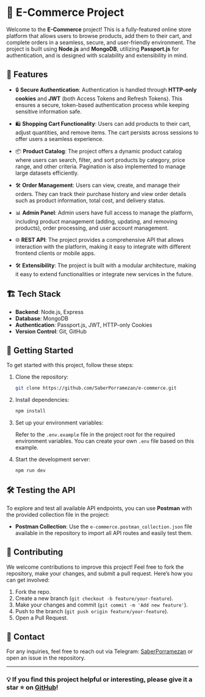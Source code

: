 # 🛒 E-Commerce Project

Welcome to the **E-Commerce** project! This is a fully-featured online store platform that allows users to browse products, add them to their cart, and complete orders in a seamless, secure, and user-friendly environment. The project is built using **Node.js** and **MongoDB**, utilizing **Passport.js** for authentication, and is designed with scalability and extensibility in mind.

## 🌟 Features

- 🔒 **Secure Authentication**: Authentication is handled through **HTTP-only cookies** and **JWT** (both Access Tokens and Refresh Tokens). This ensures a secure, token-based authentication process while keeping sensitive information safe.
- 🛍️ **Shopping Cart Functionality**: Users can add products to their cart, adjust quantities, and remove items. The cart persists across sessions to offer users a seamless experience.

- 📦 **Product Catalog**: The project offers a dynamic product catalog where users can search, filter, and sort products by category, price range, and other criteria. Pagination is also implemented to manage large datasets efficiently.

- 🛠️ **Order Management**: Users can view, create, and manage their orders. They can track their purchase history and view order details such as product information, total cost, and delivery status.

- 📊 **Admin Panel**: Admin users have full access to manage the platform, including product management (adding, updating, and removing products), order processing, and user account management.

- 🌐 **REST API**: The project provides a comprehensive API that allows interaction with the platform, making it easy to integrate with different frontend clients or mobile apps.

- 🛠️ **Extensibility**: The project is built with a modular architecture, making it easy to extend functionalities or integrate new services in the future.

## 🏗️ Tech Stack

- **Backend**: Node.js, Express
- **Database**: MongoDB
- **Authentication**: Passport.js, JWT, HTTP-only Cookies
- **Version Control**: Git, GitHub

## 🚀 Getting Started

To get started with this project, follow these steps:

1. Clone the repository:

   ```bash
   git clone https://github.com/SaberPorramezan/e-commerce.git
   ```

2. Install dependencies:

   ```bash
   npm install
   ```

3. Set up your environment variables:

   Refer to the `.env.example` file in the project root for the required environment variables. You can create your own `.env` file based on this example.

4. Start the development server:

   ```bash
   npm run dev
   ```

## 🛠️ Testing the API

To explore and test all available API endpoints, you can use **Postman** with the provided collection file in the project:

- **Postman Collection**: Use the `e-commerce.postman_collection.json` file available in the repository to import all API routes and easily test them.

## 🤝 Contributing

We welcome contributions to improve this project! Feel free to fork the repository, make your changes, and submit a pull request. Here’s how you can get involved:

1. Fork the repo.
2. Create a new branch (`git checkout -b feature/your-feature`).
3. Make your changes and commit (`git commit -m 'Add new feature'`).
4. Push to the branch (`git push origin feature/your-feature`).
5. Open a Pull Request.

## 📧 Contact

For any inquiries, feel free to reach out via Telegram: [SaberPorramezan](https://t.me/SaberPorramezan) or open an issue in the repository.

---

### 💡 If you find this project helpful or interesting, please give it a star ⭐ on [GitHub](https://github.com/SaberPorramezan/e-commerce)!
